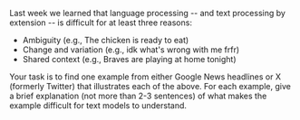 Last week we learned that language processing -- and text processing by extension -- is difficult 
for at least three reasons:

- Ambiguity (e.g., The chicken is ready to eat) 
- Change and variation (e.g., idk what's wrong with me frfr)
- Shared context (e.g., Braves are playing at home tonight)


Your task is to find one example from either Google News headlines or X (formerly Twitter) that illustrates 
each of the above. For each example, give a brief explanation (not more than 2-3 sentences) of what makes the 
example difficult for text models to understand.


